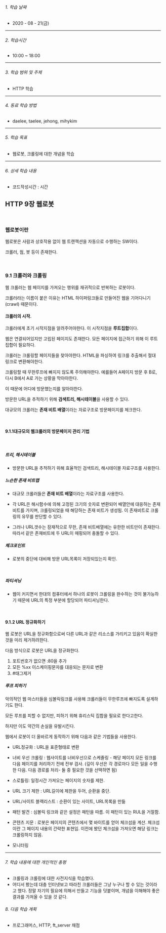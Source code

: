 

###### 1. 학습 날짜

- 2020 - 08 - 21(금)

---

###### 2. 학습시간

- 10:00 ~ 18:00

---

###### 3. 학습 범위 및 주제

- HTTP 학습

---

###### 4. 동료 학습 방법 

- daelee, taelee, jehong, mihykim

---

###### 5. 학습 목표 

- 웹로봇, 크롤링에 대한 개념을 학습

---

###### 6. 상세 학습 내용

- 코드작성시간 :  시간

## HTTP 9장 웹로봇





<br>

### 웹로봇이란

웹로봇은 사람과 상호작용 없이 웹 트랜잭션을 자동으로 수행하는 SW이다.

크롤러, 웜, 봇 등이 존재한다.

<br>

### 9.1 크롤러와 크롤링

웹 크롤러는 웹 페이지를 가져오는 행위를 재귀적으로 반복하는 로봇이다.

크롤러라는 이름이 붙은 이유는 HTML 하이퍼링크들로 만들어진 웹을 기어다니기(crawl) 때문이다.



#### 크롤러의 시작.

크롤러에게 초기 시작지점을 알려주어야한다. 이 시작지점을 **루트집합**이다.

웹은 연결되어있지만 고립된 페이지도 존재한다. 모든 페이지에 접근하기 위해 이 루트집합이 필요하다.

크롤러는 크롤링할 페이지들을 찾아야한다. HTML을 파싱하여 링크를 추출해서 절대 링크로 변환해야한다.

크롤링할 때 무한루프에 빠지지 않도록 주의해야한다. 예를들어 A페이지 방문 후 B로, 다시 B에서 A로 가는 상황을 막아야한다.

이 때문에 어디에 방문했는지를 알아야한다.

방문한 URL을 추적하기 위해 **검색트리, 해시테이블**을 사용할 수 있다.

대규모의 크롤러는 **존재 비트 배열**이라는 자료구조로 방문페이지를 체크한다.



<br>



#### 9.1.1대규모의 웹크롤러의 방문페이지 관리 기법

<br>

##### 트리, 해시테이블

- 방문한 URL을 추적하기 위해 효율적인 검색트리, 해시테이블 자료구조를 사용한다.

##### 느슨한 존재 비트맵

- 대규모 크롤러들은 **존재 비트 배열**이라는 자료구조를 사용한다.
- 각 URL은 해시함수에 의해 고정된 크기의 숫자로 변환되어 배열안에 대응하는 존재 비트를 가지며, 크롤링되었을 때 해당하는 존재 비트가 생성됨. 이 존재비트로 크롤링의 유무를 판단할 수 있다.

- 그러나 URL갯수는 잠재적으로 무한, 존재 비트배열에는 유한한 비트만이 존재한다. 따라서 같은 존재비트에 두 URL이 매핑되어 충돌할 수 있다.





##### 체크포인트

- 로봇의 중단에 대비해 방문 URL목록이 저장되있는지 확인.

<br>



##### 파티셔닝

- 웹이 커지면서 한대의 컴퓨터에서 하나의 로봇이 크롤링을 완수하는 것이 불가능하기 때문에 URL의 특정 부분에 할당되어 파티셔닝한다.

<br>



#### 9.1.2 URL 정규화하기

웹 로봇은 URL을 정규화함으로써 다른 URL과 같은 리소스를 가리키고 있음이 확실한 것을 미리 제거하려한다.

다음 방식으로 로봇은 URL을 정규화한다.

1. 포트번호가 없으면 :80을 추가
2. 모든 %xx 이스케이핑문자를 대응되는 문자로 변환
3. #태그제거



##### 루프 피하기

악의적인 웹 마스터들을 심볼릭링크를 사용해 크롤러들이 무한루프에 빠지도록 설계하기도 한다.

모든 루프를 피할 수 없지만, 피하기 위해 휴리스틱 집합을 필요로 한다고한다.

하지만 이도 약간의 손실을 유발시킨다.

웹에서 로봇이 더 올바르게 동작하기 위해 다음과 같은 기법들을 사용한다.



- URL정규화 : URL을 표준형태로 변환

- 너비 우선 크롤링 : 웹사이트를 너비우선으로 스케줄링 - 해당 페이지 모든 링크를 다음 페이지를 처리하기 전에 전부 검사. (깊이 우선은 각 경로마다 모든 일을 수행한 다음. 다음 경로를 처리- 둘 중 필요한 것을 선택하면 됨)

- 스로틀링: 일정시간 가져오는 페이지의 숫자를 제한.

- URL 크기 제한 : URL길이에 제한을 두어, 순환을 중단.

- URL/사이트 블랙리스트 : 순환이 있는 사이트, URL목록을 만듦

- 패턴 발견 : 심볼릭 링크와 같은 설정은 패턴을 따름. 이 패턴이 있는 RUL을 거절함.

- 콘텐츠 지문 : 로봇은 페이지의 콘텐츠에서 몇 바이트를 얻어 체크섬을 계산. 체크섬이란 그 페이지 내용의 간략한 표현임. 이전에 봤던 체크섬을 가져오면 해당 링크는 크롤링하지 않음.

- 모니터링

  

---

###### 7. 학습 내용에 대한 개인적인 총평

- 크롤링과 크롤링에 대한 사전지식을 학습했다.
- 어디서 봤는데 대충 인터넷보고 따라친 크롤러들은 그냥 누구나 할 수 있는 것이라고 했다. 정말 자기의 필요에 의해서 만들고 기능을 덧붙이며, 개념을 이해해야 좋은 결과를 가져올 수 있을 것 같다.

###### 8. 다음 학습 계획

- 프로그래머스, HTTP, ft_server 채점